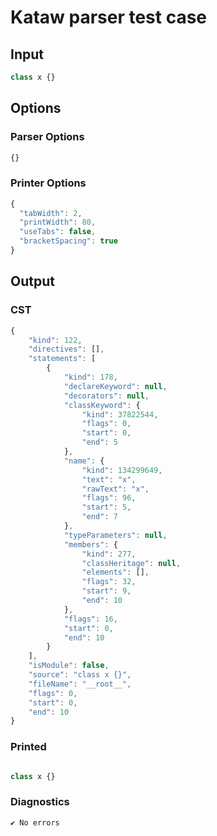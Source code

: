 # Kataw parser test case

## Input

`````js
class x {}
`````

## Options

### Parser Options

`````js
{}
`````

### Printer Options

`````js
{
  "tabWidth": 2,
  "printWidth": 80,
  "useTabs": false,
  "bracketSpacing": true
}
`````

## Output

### CST

```javascript
{
    "kind": 122,
    "directives": [],
    "statements": [
        {
            "kind": 178,
            "declareKeyword": null,
            "decorators": null,
            "classKeyword": {
                "kind": 37822544,
                "flags": 0,
                "start": 0,
                "end": 5
            },
            "name": {
                "kind": 134299649,
                "text": "x",
                "rawText": "x",
                "flags": 96,
                "start": 5,
                "end": 7
            },
            "typeParameters": null,
            "members": {
                "kind": 277,
                "classHeritage": null,
                "elements": [],
                "flags": 32,
                "start": 9,
                "end": 10
            },
            "flags": 16,
            "start": 0,
            "end": 10
        }
    ],
    "isModule": false,
    "source": "class x {}",
    "fileName": "__root__",
    "flags": 0,
    "start": 0,
    "end": 10
}
```

### Printed

```javascript

class x {}
```

### Diagnostics

```javascript
✔ No errors
```

